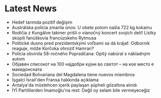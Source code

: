 # Latest News
-  Hedef tarımda pozitif değişim
-  Austrálska polícia zmarila únos: U obete potom našla 722 kg kokaínu
-  Rodičia z Kungälve takmer prišli o vianočný koncert svojich detí! Lístky skúpili fanúškovia francúzskeho Rytmusa
-  Politické dusno pred prezidentskými voľbami sa dá krájať: Odborník reaguje, môže Korčoka ohroziť Hamran?
-  Polícia obvinila 58-ročného Popradčana: Opitý nabúral s nákladným autom
-  Објавен списокот на 100 најдобри кујни во светот – на кое место е македонската
-  Sociedad Bolivariana del Magdalena tiene nuevos miembros
-  İşgalci İsrail'den Fransa hakkında açıklama
-  Antalya'da müstehcen içerik paylaşan şüpheli gözaltına alındı
-  İYİ Partililerden İmamoğlu'na rest: Değil oy selam bile vermeyeceğiz
